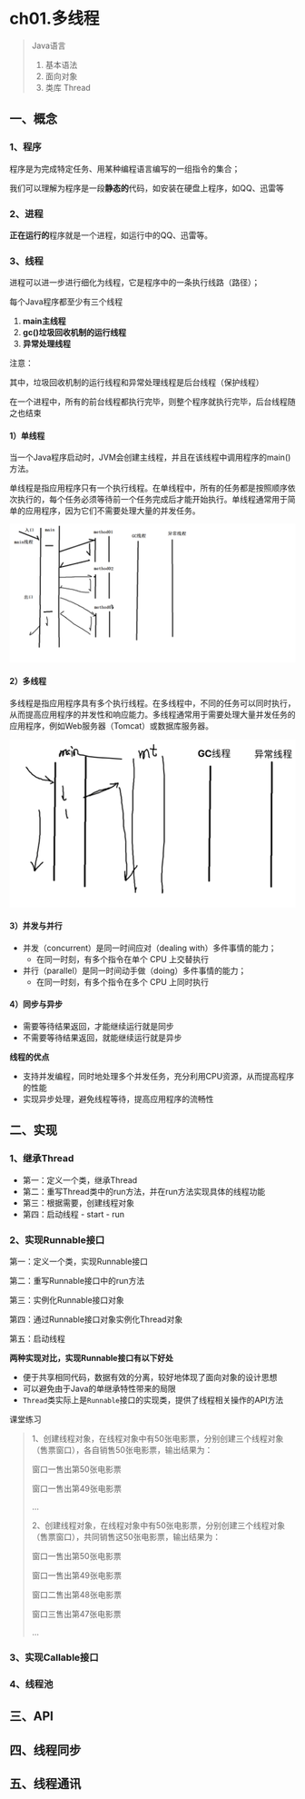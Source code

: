 # ch01.多线程

>Java语言
>
>1. 基本语法
>2. 面向对象
>3. 类库 Thread

## 一、概念

### 1、程序

程序是为完成特定任务、用某种编程语言编写的一组指令的集合；

我们可以理解为程序是一段**静态的**代码，如安装在硬盘上程序，如QQ、迅雷等



### 2、进程

**正在运行的**程序就是一个进程，如运行中的QQ、迅雷等。



### 3、线程

进程可以进一步进行细化为线程，它是程序中的一条执行线路（路径）；

每个Java程序都至少有三个线程

1. **main主线程**
2. **gc()垃圾回收机制的运行线程**
3. **异常处理线程**

注意：

其中，垃圾回收机制的运行线程和异常处理线程是后台线程（保护线程）

在一个进程中，所有的前台线程都执行完毕，则整个程序就执行完毕，后台线程随之也结束



#### 1）单线程

当一个Java程序启动时，JVM会创建主线程，并且在该线程中调用程序的main()方法。

单线程是指应用程序只有一个执行线程。在单线程中，所有的任务都是按照顺序依次执行的，每个任务必须等待前一个任务完成后才能开始执行。单线程通常用于简单的应用程序，因为它们不需要处理大量的并发任务。

![](images/单线程.png)



#### 2）多线程

多线程是指应用程序具有多个执行线程。在多线程中，不同的任务可以同时执行，从而提高应用程序的并发性和响应能力。多线程通常用于需要处理大量并发任务的应用程序，例如Web服务器（Tomcat）或数据库服务器。

![](images/多线程.png)

#### 3）并发与并行

- 并发（concurrent）是同一时间应对（dealing with）多件事情的能力；
  - 在同一时刻，有多个指令在单个 CPU 上交替执行
- 并行（parallel）是同一时间动手做（doing）多件事情的能力；
  - 在同一时刻，有多个指令在多个 CPU 上同时执行



#### 4）同步与异步

- 需要等待结果返回，才能继续运行就是同步
- 不需要等待结果返回，就能继续运行就是异步



**线程的优点**

- 支持并发编程，同时地处理多个并发任务，充分利用CPU资源，从而提高程序的性能
- 实现异步处理，避免线程等待，提高应用程序的流畅性



## 二、实现

### 1、继承Thread

- 第一：定义一个类，继承Thread
- 第二：重写Thread类中的run方法，并在run方法实现具体的线程功能
- 第三：根据需要，创建线程对象
- 第四：启动线程 - start - run



### 2、实现Runnable接口

第一：定义一个类，实现Runnable接口

第二：重写Runnable接口中的run方法

第三：实例化Runnable接口对象

第四：通过Runnable接口对象实例化Thread对象

第五：启动线程



**两种实现对比，实现Runnable接口有以下好处**

- 便于共享相同代码，数据有效的分离，较好地体现了面向对象的设计思想
- 可以避免由于Java的单继承特性带来的局限
- `Thread`类实际上是`Runnable`接口的实现类，提供了线程相关操作的API方法



课堂练习

>1、创建线程对象，在线程对象中有50张电影票，分别创建三个线程对象（售票窗口），各自销售50张电影票，输出结果为：
>
>窗口一售出第50张电影票
>
>窗口一售出第49张电影票
>
>...
>
>2、创建线程对象，在线程对象中有50张电影票，分别创建三个线程对象（售票窗口），共同销售这50张电影票，输出结果为：
>
>窗口一售出第50张电影票
>
>窗口一售出第49张电影票
>
>窗口二售出第48张电影票
>
>窗口三售出第47张电影票
>
>...









### 3、实现Callable接口



### 4、线程池





## 三、API









## 四、线程同步



## 五、线程通讯